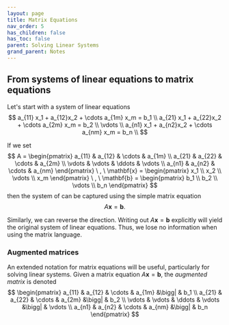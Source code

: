 ```yaml
---
layout: page
title: Matrix Equations
nav_order: 5
has_children: false
has_toc: false
parent: Solving Linear Systems
grand_parent: Notes
---
```


## From systems of linear equations to matrix equations 

Let's start with a system of linear equations 
$$
    a_{11} x_1 + a_{12}x_2 + \cdots a_{1m} x_m = b_1 \\
    a_{21} x_1 + a_{22}x_2 + \cdots a_{2m} x_m = b_2 \\
    \vdots \\
    a_{n1} x_1 + a_{n2}x_2 + \cdots a_{nm} x_m = b_n \\
$$

If we set 
$$
    A = 
    \begin{pmatrix} 
    a_{11} & a_{12} & \cdots & a_{1m} \\
    a_{21} & a_{22} & \cdots & a_{2m} \\
    \vdots & \vdots & \ddots & \vdots \\
    a_{n1} & a_{n2} & \cdots & a_{nm}
    \end{pmatrix} \ , \ 
    \mathbf{x} = 
    \begin{pmatrix} 
    x_1 \\ 
    x_2 \\
    \vdots \\ 
    x_m 
    \end{pmatrix} \ , \
    \mathbf{b} = 
    \begin{pmatrix} 
    b_1 \\ 
    b_2 \\
    \vdots \\ 
    b_n 
    \end{pmatrix}
$$
then the system of can be captured using the simple matrix equation 
$$
    A \mathbf{x} = \mathbf{b}. 
$$

Similarly, we can reverse the direction. Writing out $A \mathbf{x} = \mathbf{b}$ explicitly 
will yield the original system of linear equations. Thus, we lose no information when using 
the matrix language. 

### Augmented matrices 

An extended notation for matrix equations will be useful, particularly for solving linear systems. Given 
a matrix equation $A \mathbf{x} = \mathbf{b}$, the *augmented matrix* is denoted 
$$
\begin{pmatrix}
    a_{11} & a_{12} & \cdots & a_{1m} &\bigg| & b_1 \\
    a_{21} & a_{22} & \cdots & a_{2m} &\bigg| & b_2 \\
    \vdots & \vdots & \ddots & \vdots &\bigg| & \vdots \\
    a_{n1} & a_{n2} & \cdots & a_{nm} &\bigg| & b_n 
\end{pmatrix}
$$